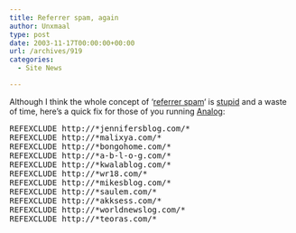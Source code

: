 ```yaml
---
title: Referrer spam, again
author: Unxmaal
type: post
date: 2003-11-17T00:00:00+00:00
url: /archives/919
categories:
  - Site News

---
```

Although I think the whole concept of &#8216;[referrer spam][1]&#8216; is [stupid][2] and a waste of time, here&#8217;s a quick fix for those of you running [Analog][3]:

<pre>REFEXCLUDE http://*jennifersblog.com/*
REFEXCLUDE http://*malixya.com/*
REFEXCLUDE http://*bongohome.com/*
REFEXCLUDE http://*a-b-l-o-g.com/*
REFEXCLUDE http://*kwalablog.com/*
REFEXCLUDE http://*wr18.com/*
REFEXCLUDE http://*mikesblog.com/*
REFEXCLUDE http://*saulem.com/*
REFEXCLUDE http://*akksess.com/*
REFEXCLUDE http://*worldnewslog.com/*
REFEXCLUDE http://*teoras.com/*
</pre>

 [1]: http://www.idly.org/2003/11/14/porn_sites_hiding_behind_blogs.php
 [2]: http://www.metafilter.com/mefi/29649
 [3]: http://www.analog.cx/